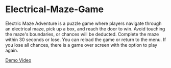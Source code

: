 # Electrical-Maze-Game
Electric Maze Adventure is a puzzle game where players navigate through an electrical maze, pick up a box, and reach the door to win. Avoid touching the maze's boundaries, or chances will be deducted. Complete the maze within 30 seconds or lose. You can reload the game or return to the menu. If you lose all chances, there is a game over screen with the option to play again.

[Demo Video](https://drive.google.com/file/d/19yvla-c9tpr5dxU0AqQTr_QdKykwooC4/view?usp=drive_link)
